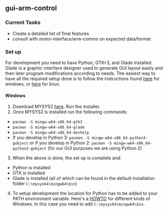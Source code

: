 ## gui-arm-control

### Current Tasks

- Create a detailed list of final features
- consult with motor-interface/arm-comms on expected data/format

### Set up
For development you need to have Python, GTK+3, and Glade installed.
Glade is a graphic interface designer used to generate GUI layout easily and then later program modifications according to needs.
The easiest way to have all the required setup done is to follow the instructions found [here](https://www.gtk.org/download/windows.php) for windows, or [here](https://prognotes.net/2015/12/installing-gtk-3-and-glade-development-tools-in-linux/) for linux.

#### Windows
1. Download MYSYS2 [here](http://www.mysys2.org/). Run the installer.
2. Once MYSYS2 is installed run the following commands:
- `pacman -S mingw-w64-x86_64-gtk3`
- `pacman -S mingw-w64-x86_64-glade`
- `pacman -S mingw-w64-x86_64-devhelp`
- If you develop in Python 3: `pacman -S mingw-w64-x86_64-python3-gobject`
    or if you develop in Python 2: `pacman -S mingw-w64-x86_64-python2-gobject` (for our GUI purposes we are using Python 2)
3. When the above is done, the set up is complete and:
- Python is installed
- GTK is installed
- Glade is installed 
(all of which can be found in the default installation folder `C:\mysys64\mingw64\bin`)
4. To setup development the location for Python has to be added to your PATH environment variable.
Here's a [HOWTO](https://www.computerhope.com/issues/ch000549.htm) for different kinds of Windows.
In this case you need to add `C:\mysys64\mingw64\bin`.



